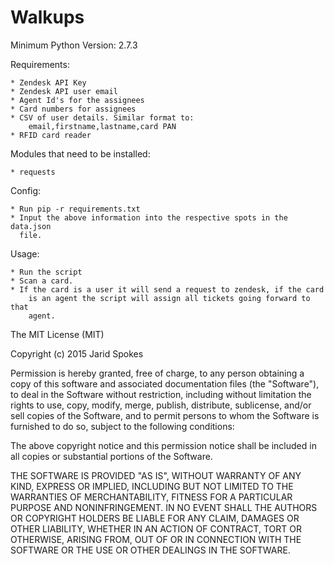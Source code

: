 # Walkups

Minimum Python Version: 2.7.3

Requirements:
    
    * Zendesk API Key
    * Zendesk API user email
    * Agent Id's for the assignees
    * Card numbers for assignees
    * CSV of user details. Similar format to:
        email,firstname,lastname,card PAN
    * RFID card reader
Modules that need to be installed:
    
    * requests

Config:
    
    * Run pip -r requirements.txt
    * Input the above information into the respective spots in the data.json
      file.

Usage:
    
    * Run the script
    * Scan a card. 
    * If the card is a user it will send a request to zendesk, if the card 
        is an agent the script will assign all tickets going forward to that
        agent.





The MIT License (MIT)

Copyright (c) 2015 Jarid Spokes

Permission is hereby granted, free of charge, to any person obtaining a copy
of this software and associated documentation files (the "Software"), to deal
in the Software without restriction, including without limitation the rights
to use, copy, modify, merge, publish, distribute, sublicense, and/or sell
copies of the Software, and to permit persons to whom the Software is
furnished to do so, subject to the following conditions:

The above copyright notice and this permission notice shall be included in all
copies or substantial portions of the Software.

THE SOFTWARE IS PROVIDED "AS IS", WITHOUT WARRANTY OF ANY KIND, EXPRESS OR
IMPLIED, INCLUDING BUT NOT LIMITED TO THE WARRANTIES OF MERCHANTABILITY,
FITNESS FOR A PARTICULAR PURPOSE AND NONINFRINGEMENT. IN NO EVENT SHALL THE
AUTHORS OR COPYRIGHT HOLDERS BE LIABLE FOR ANY CLAIM, DAMAGES OR OTHER
LIABILITY, WHETHER IN AN ACTION OF CONTRACT, TORT OR OTHERWISE, ARISING FROM,
OUT OF OR IN CONNECTION WITH THE SOFTWARE OR THE USE OR OTHER DEALINGS IN THE
SOFTWARE.
